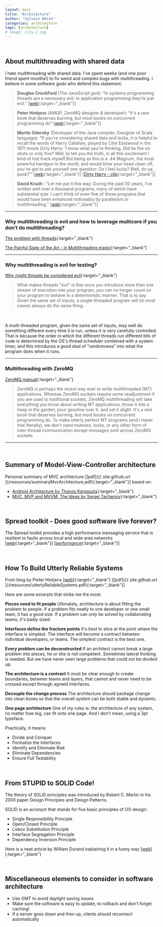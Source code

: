 ```yaml
---
layout: misc
title: "Architecture"
author: "Sylvain White"
categories: architecture
tags: [architecture]
# image: city-2.jpg
---
```

<br/>

## About multithreading with shared data
 
I hate multithreading with shared data. I've spent weeks (and one poor friend spent months!) to fix weird and complex bugs with multithreading. I believe in some software gods who defend this statement: 

> **Douglas CrockFord** (The JavaScript god): “In systems programming threads are a necessary evil. In application programming they’re just evil.” [[web](http://borys.musielak.eu/douglas-crockford-on-threads){:target="_blank"}]

> **Peter Hintjens** (AMQP, ZeroMQ designer & developer): “It's a rare book that deserves burning, but most books on concurrent programming do” [[web](https://www.oreilly.com/library/view/zeromq/9781449334437/ch02s06.html){:target="_blank"}]

> **Martin Odersky** (Developer of the Java compiler, Designer of Scala language): “If you're considering shared data and locks, it is helpful to recall the words of Harry Callahan, played by Clint Eastwood in the 1971 movie Dirty Harry: ‘I know what you're thinking. Did he fire six shots or only five? Well, to tell you the truth, in all this excitement I kind of lost track myself.But being as this is a .44 Magnum, the most powerful handgun in the world, and would blow your head clean off, you've got to ask yourself one question: Do I feel lucky? Well, do ya, punk?’” [[web](https://www.artima.com/pins1ed/actors-and-concurrency.html){:target="_blank"}]
[[Dirty Harry - clip](https://youtu.be/8Xjr2hnOHiM?t=93){:target="_blank"}]

> **David Knuth** : “Let me put it this way: During the past 50 years, I’ve written well over a thousand programs, many of which have substantial size. I can’t think of even five of those programs that would have been enhanced noticeably by parallelism or multithreading.” [[web](http://www.informit.com/articles/article.aspx?p=1193856){:target="_blank"}]

------------------------------------------------------

### Why multithreading is evil and how to leverage multicore if you don’t do multithreading?

[The problem with threads](https://www2.eecs.berkeley.edu/Pubs/TechRpts/2006/EECS-2006-1.pdf){:target="_blank"}

[The Painful State of the Art - in Multithreading magic](http://zeromq.org/blog:multithreading-magic){:target="_blank"}

------------------------------------------------------

### Why multithreading is evil for testing?

[Why might threads be considered evil](http://stackoverflow.com/questions/1191553/why-might-threads-be-considered-evil){:target="_blank"}

> What makes threads "evil" is that once you introduce more than one stream of execution into your program, you can no longer count on your program to behave in a deterministic manner. That is to say: Given the same set of inputs, a single-threaded program will (in most cases) always do the same thing. 
<br> 
<br/> 
A multi-threaded program, given the same set of inputs, may well do something different every time it is run, unless it is very carefully controlled. That is because the order in which the different threads run different bits of code is determined by the OS's thread scheduler combined with a system timer, and this introduces a good deal of "randomness" into what the program does when it runs.

------------------------------------------------------

### Multithreading with ZeroMQ

[ZeroMQ manual](http://zeromq.org/intro:read-the-manual){:target="_blank"}

> ZeroMQ is perhaps the nicest way ever to write multithreaded (MT) applications. Whereas ZeroMQ sockets require some readjustment if you are used to traditional sockets, ZeroMQ multithreading will take everything you know about writing MT applications, throw it into a heap in the garden, pour gasoline over it, and set it alight. It's a rare book that deserves burning, but most books on concurrent programming do. To make utterly perfect MT programs (and I mean that literally), we don't need mutexes, locks, or any other form of inter-thread communication except messages sent across ZeroMQ sockets.

------------------------------------------------------

<br/>

## Summary of Model-View-Controller architecture

Personal summary of MVC architecture [[pdf]({{ site.github.url }}/resources/summaryMvcArchitecture.pdf){:target="_blank"}] based on:

* [Android Architecture by Thanos Karpouzis](https://android.jlelse.eu/android-architecture-2f12e1c7d4db){:target="_blank"}
* [MVC, MVP and MVVM: The Ideas by Sergei Tachenov](http://www.tachenov.name/2016/09/30/208/){:target="_blank"}

<br/>

## Spread toolkit - Does good software live forever?

The Spread toolkit provides a high performance messaging service that is resilient to faults across local and wide area networks [[web](http://www.spread.org/index.html){:target="_blank"}] [[performance](http://www.cnds.jhu.edu/pub/papers/cnds-2004-1.pdf){:target="_blank"}]

<br/>

## How To Build Utterly Reliable Systems

From blog by Pieter Hintjens [[web]](http://imatix.wikidot.com/articles:how-to-build-utterly-reliable-systems){:target="_blank"} [[pdf]({{ site.github.url }}/resources/utterlyReliableSystems.pdf){:target="_blank"}]

Here are some excerpts that strike me the most:

**Pieces need to fit people** Ultimately, architecture is about fitting the problem to people. If a problem fits neatly to one developer or one small team, it has a good size. If a problem can only be solved by collaborating teams, it's badly sized.

**Interfaces define the fracture points** It's best to slice at the point where the interface is simplest. The interface will become a contract between individual developers, or teams. The simplest contract is the best one.

**Every problem can be deconstructed** If an architect cannot break a large problem into pieces, he or she is not competent. Sometimes lateral thinking is needed. But we have never seen large problems that could not be divided up.

**The architecture is a contract** It must be clear enough to create boundaries, between teams and layers, that cannot and never need to be crossed except through agreed interfaces.

**Decouple the change process** The architecture should package change into clean boxes so that the overall system can be both stable and dynamic.

**One page architecture** One of my rules is: the architecture of any system, no matter how big, can fit onto one page. And I don't mean, using a 3pt typeface.

Practically, it means:

* Divide and Conquer
* Formalize the Interfaces
* Identify and Eliminate Risk
* Eliminate Dependencies
* Ensure Full Testability

<br/>

## From STUPID to SOLID Code!

The theory of SOLID principles was introduced by Robert C. Martin in his 2000 paper Design Principles and Design Patterns. 

SOLID is an acronym that stands for five basic principles of OO design:

* Single Responsibility Principle
* Open/Closed Principle
* Liskov Substitution Principle
* Interface Segregation Principle
* Dependency Inversion Principle

Here is a neat article by William Durand explaining it in a funny way [[web]](https://williamdurand.fr/2013/07/30/from-stupid-to-solid-code/){:target="_blank"}

<br/>

## Miscellaneous elements to consider in software architecture

* Use GMT to avoid daylight saving issues
* Make sure the software is easy to update, to rollback and don't forget caching!
* If a server goes down and then up, clients should reconnect automatically